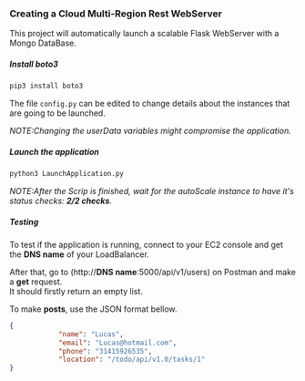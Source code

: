 ### Creating a Cloud Multi-Region Rest WebServer
This project will automatically launch a scalable Flask WebServer with a Mongo DataBase.

##### Install boto3
```bash
pip3 install boto3
```
The file `config.py` can be edited to change details about the instances that are going to be launched.

*NOTE:Changing the userData variables might compromise the application.*
##### Launch the application
```bash
python3 LaunchApplication.py
```
*NOTE:After the Scrip is finished, wait for the autoScale instance to have it's status checks: **2/2 checks**.*
##### Testing

To test if the application is running, connect to your EC2 console and get the **DNS name** of your LoadBalancer.

After that, go to (http://**DNS name**:5000/api/v1/users)
on Postman and make a **get** request.  
It should firstly return an empty list. 

To make **posts**, use the JSON format bellow.  
```json
{
            "name": "Lucas",
            "email": "Lucas@hotmail.com",
            "phone": "31415926535",
            "location": "/todo/api/v1.0/tasks/1"
}
```
